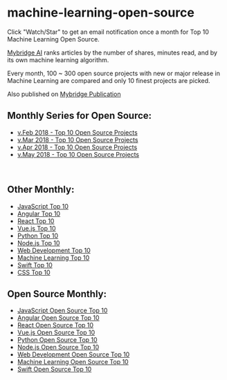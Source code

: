 # machine-learning-open-source

Click "Watch/Star" to get an email notification once a month for Top 10 Machine Learning Open Source. 

[Mybridge AI](https://www.mybridge.co) ranks articles by the number of shares, minutes read, and by its own machine learning algorithm.

Every month, 100 ~ 300 open source projects with new or major release in Machine Learning are compared and only 10 finest projects are picked.

Also published on [Mybridge Publication](https://medium.mybridge.co)


## Monthly Series for Open Source:

* [v.Feb 2018 - Top 10 Open Source Projects](./src/02-2018.md)
* [v.Mar 2018 - Top 10 Open Source Projects](./src/03-2018.md)
* [v.Apr 2018 - Top 10 Open Source Projects](./src/04-2018.md)
* [v.May 2018 - Top 10 Open Source Projects](./src/05-2018.md)


<br>

## Other Monthly:
* [JavaScript Top 10](https://github.com/Mybridge/javascript-articles-monthly)
* [Angular Top 10](https://github.com/Mybridge/angular-articles)
* [React Top 10](https://github.com/Mybridge/react-articles-monthly)
* [Vue.js Top 10](https://github.com/Mybridge/vuejs-articles)
* [Python Top 10](https://github.com/Mybridge/python-articles)
* [Node.js Top 10](https://github.com/Mybridge/nodejs-articles)
* [Web Development Top 10](https://github.com/Mybridge/web-development-articles)
* [Machine Learning Top 10](https://github.com/Mybridge/machine-learning-articles)
* [Swift Top 10](https://github.com/Mybridge/swift-articles)
* [CSS Top 10](https://github.com/Mybridge/css-articles)

## Open Source Monthly:
* [JavaScript Open Source Top 10](https://github.com/Mybridge/javascript-open-source)
* [Angular Open Source Top 10](https://github.com/Mybridge/angular-open-source)
* [React Open Source Top 10](https://github.com/Mybridge/reactjs-open-source)
* [Vue.js Open Source Top 10](https://github.com/Mybridge/vuejs-open-source)
* [Python Open Source Top 10](https://github.com/Mybridge/python-open-source)
* [Node.js Open Source Top 10](https://github.com/Mybridge/nodejs-open-source)
* [Web Development Open Source Top 10](https://github.com/Mybridge/web-development-articles)
* [Machine Learning Open Source Top 10](https://github.com/Mybridge/machine-learning-open-source)
* [Swift Open Source Top 10](https://github.com/Mybridge/swift-open-source)
